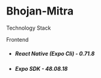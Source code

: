 # Bhojan-Mitra

Technology Stack

Frontend
- <h5>React Native (Expo Cli) - 0.71.8</h5>
- <h5>Expo SDK - 48.08.18</h5>
